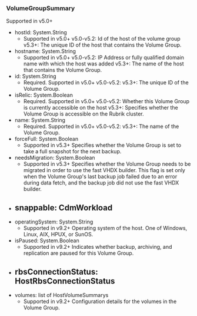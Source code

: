 ### VolumeGroupSummary
Supported in v5.0+

- hostId: System.String
  - Supported in v5.0+
  v5.0-v5.2: Id of the host of the volume group
  v5.3+: The unique ID of the host that contains the Volume Group.
- hostname: System.String
  - Supported in v5.0+
  v5.0-v5.2: IP Address or fully qualified domain name with which the host was added
  v5.3+: The name of the host that contains the Volume Group.
- id: System.String
  - Required. Supported in v5.0+
  v5.0-v5.2:
  v5.3+: The unique ID of the Volume Group.
- isRelic: System.Boolean
  - Required. Supported in v5.0+
  v5.0-v5.2: Whether this Volume Group is currently accessible on the host
  v5.3+: Specifies whether the Volume Group is accessible on the Rubrik cluster.
- name: System.String
  - Required. Supported in v5.0+
  v5.0-v5.2:
  v5.3+: The name of the Volume Group.
- forceFull: System.Boolean
  - Supported in v5.3+
  Specifies whether the Volume Group is set to take a full snapshot for the next backup.
- needsMigration: System.Boolean
  - Supported in v5.3+
  Specifies whether the Volume Group needs to be migrated in order to use the fast VHDX builder. This flag is set only when the Volume Group's last backup job failed due to an error during data fetch, and the backup job did not use the fast VHDX builder.
- snappable: CdmWorkload
  - 
- operatingSystem: System.String
  - Supported in v9.2+
  Operating system of the host. One of Windows, Linux, AIX, HPUX, or SunOS.
- isPaused: System.Boolean
  - Supported in v9.2+
  Indicates whether backup, archiving, and replication are paused for this Volume Group.
- rbsConnectionStatus: HostRbsConnectionStatus
  - 
- volumes: list of HostVolumeSummarys
  - Supported in v9.2+
  Configuration details for the volumes in the Volume Group.
